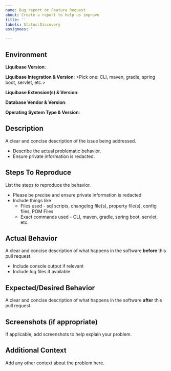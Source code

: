 ```yaml
---
name: Bug report or Feature Request
about: Create a report to help us improve
title: ''
labels: Status:Discovery
assignees: ''

---
```


<!--- This environment context section helps us quickly review your PR. 
      Please take a minute to fill-out this information. -->
## Environment

**Liquibase Version**:

**Liquibase Integration & Version**: <Pick one: CLI, maven, gradle, spring boot, servlet, etc.>

**Liquibase Extension(s) & Version**: 

**Database Vendor & Version**:

**Operating System Type & Version**:


## Description

A clear and concise description of the issue being addressed.
- Describe the actual problematic behavior.
- Ensure private information is redacted.

## Steps To Reproduce

List the steps to reproduce the behavior.
- Please be precise and ensure private information is redacted
- Include things like
  - Files used - sql scripts, changelog file(s), property file(s), config files, POM Files
  - Exact commands used - CLI, maven, gradle, spring boot, servlet, etc.

## Actual Behavior
A clear and concise description of what happens in the software **before** this pull request.
- Include console output if relevant
- Include log files if available.

## Expected/Desired Behavior
A clear and concise description of what happens in the software **after** this pull request.

## Screenshots (if appropriate)
If applicable, add screenshots to help explain your problem.

## Additional Context
Add any other context about the problem here.
